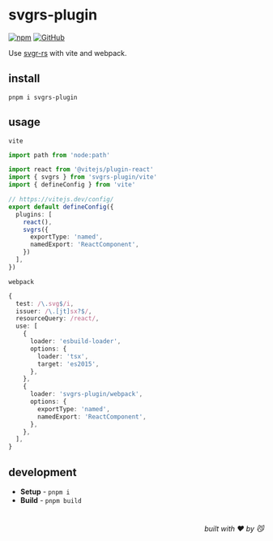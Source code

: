 # svgrs-plugin

[![npm](https://img.shields.io/npm/v/svgrs-plugin)](https://github.com/JiangWeixian/svgrs-plugin) [![GitHub](https://img.shields.io/npm/l/svgrs-plugin)](https://github.com/JiangWeixian/svgrs-plugin)

Use [svgr-rs](https://github.com/svg-rust/svgr-rs) with vite and webpack.

## install

```console
pnpm i svgrs-plugin
```

## usage

`vite`

```ts
import path from 'node:path'

import react from '@vitejs/plugin-react'
import { svgrs } from 'svgrs-plugin/vite'
import { defineConfig } from 'vite'

// https://vitejs.dev/config/
export default defineConfig({
  plugins: [
    react(),
    svgrs({
      exportType: 'named',
      namedExport: 'ReactComponent',
    })
  ],
})
```

`webpack`

```ts
{
  test: /\.svg$/i,
  issuer: /\.[jt]sx?$/,
  resourceQuery: /react/,
  use: [
    {
      loader: 'esbuild-loader',
      options: {
        loader: 'tsx',
        target: 'es2015',
      },
    },
    {
      loader: 'svgrs-plugin/webpack',
      options: {
        exportType: 'named',
        namedExport: 'ReactComponent',
      },
    },
  ],
}
```

## development

- **Setup** - `pnpm i`
- **Build** - `pnpm build`

# 
<div align='right'>

*built with ❤️ by 😼*

</div>


